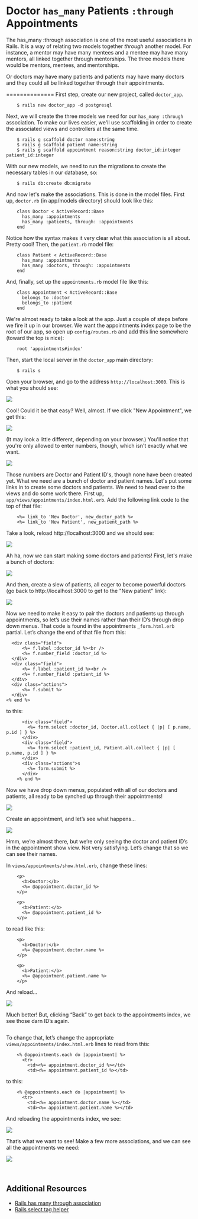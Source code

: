 Doctor `has_many` Patients `:through` Appointments
=========================================

The has_many :through association is one of the most useful associations in Rails. It is a way of relating two models together *through* another model. For instance, a mentor may have many mentees and a mentee may have many mentors, all linked together through mentorships. The three models there would be mentors, mentees, and mentorships. 

Or doctors may have many patients and patients may have many doctors and they could all be linked together through their appointments. 

==============
First step, create our new project, called `doctor_app`.

        $ rails new doctor_app -d postgresql

Next, we will create the three models we need for our `has_many :through` association. To make our lives easier, we'll use scaffolding in order to create the associated views and controllers at the same time.

        $ rails g scaffold doctor name:string
        $ rails g scaffold patient name:string
        $ rails g scaffold appointment reason:string doctor_id:integer patient_id:integer
        
With our new models, we need to run the migrations to create the necessary tables in our database, so:

        $ rails db:create db:migrate
        
And now let's make the associations. This is done in the model files. First up, `doctor.rb` (in app/models directory) should look like this:

        class Doctor < ActiveRecord::Base
          has_many :appointments
          has_many :patients, through: :appointments
        end
        
Notice how the syntax makes it very clear what this association is all about. Pretty cool! Then, the `patient.rb` model file:

        class Patient < ActiveRecord::Base
          has_many :appointments
          has_many :doctors, through: :appointments
        end
				
And, finally, set up the `appointments.rb` model file like this:

        class Appointment < ActiveRecord::Base
          belongs_to :doctor
          belongs_to :patient
        end

We're almost ready to take a look at the app. Just a couple of steps before we fire it up in our browser. We want the appointments index page to be the root of our app, so open up `config/routes.rb` and add this line somewhere (toward the top is nice):

        root 'appointments#index'
        
Then, start the local server in the `doctor_app` main directory:

        $ rails s
        
Open your browser, and go to the address `http://localhost:3000`. This is what you should see:

![](https://i.imgur.com/gRL7fs0.png)

Cool! Could it be that easy? Well, almost. If we click "New Appointment", we get this:

![](https://i.imgur.com/sgQ8N9X.png)

(It may look a little different, depending on your browser.) You'll notice that you're only allowed to enter numbers, though, which isn't exactly what we want.

![](https://i.imgur.com/S2LuKRX.png)

Those numbers are Doctor and Patient ID's, though none have been created yet. What we need are a bunch of doctor and patient names. Let's put some links in to create some doctors and patients. We need to head over to the views and do some work there. First up, `app/views/appointments/index.html.erb`. Add the following link code to the top of that file:

        <%= link_to 'New Doctor', new_doctor_path %>
        <%= link_to 'New Patient', new_patient_path %>
        
Take a look, reload http://localhost:3000 and we should see:

![](https://i.imgur.com/hkG4B26.png)

Ah ha, now we can start making some doctors and patients! First, let's make a bunch of doctors:

![](https://i.imgur.com/yGivKbM.png)

And then, create a slew of patients, all eager to become powerful doctors (go back to http://localhost:3000 to get to the "New patient" link):

![](https://i.imgur.com/5okFaTj.png)

Now we need to make it easy to pair the doctors and patients up through appointments, so let’s use their names rather than their ID’s through drop down menus. That code is found in the appointments `_form.html.erb` partial. Let’s change the end of that file from this:

      <div class="field">
    	  <%= f.label :doctor_id %><br />
    	  <%= f.number_field :doctor_id %>
      </div>
      <div class="field">
    	  <%= f.label :patient_id %><br />
    	  <%= f.number_field :patient_id %>
      </div>
      <div class="actions">
    	  <%= f.submit %>
      </div>
    <% end %>

to this:

          <div class="field">
            <%= form.select :doctor_id, Doctor.all.collect { |p| [ p.name, p.id ] } %>
          </div>
          <div class="field">
            <%= form.select :patient_id, Patient.all.collect { |p| [ p.name, p.id ] } %>
          </div>
          <div class="actions">s
            <%= form.submit %>
          </div>
        <% end %>
        
Now we have drop down menus, populated with all of our doctors and patients, all ready to be synched up through their appointments!

![](https://i.imgur.com/j1H1vQN.png)

Create an appointment, and let’s see what happens…

![](https://i.imgur.com/j1H1vQN.png)

Hmm, we’re almost there, but we’re only seeing the doctor and patient ID’s in the appointment show view. Not very satisfying. Let’s change that so we can see their names.

In `views/appointments/show.html.erb`, change these lines:

        <p>
          <b>Doctor:</b>
          <%= @appointment.doctor_id %>
        </p>
        
        <p>
          <b>Patient:</b>
          <%= @appointment.patient_id %>
        </p>

to read like this:

        <p>
          <b>Doctor:</b>
          <%= @appointment.doctor.name %>
        </p>
        
        <p>
          <b>Patient:</b>
          <%= @appointment.patient.name %>
        </p>

And reload…

![](https://i.imgur.com/5OuIJar.png)

Much better! But, clicking “Back” to get back to the appointments index, we see those darn ID’s again.

![]()

To change that, let’s change the appropriate `views/appointments/index.html.erb` lines to read from this:

        <% @appointments.each do |appointment| %>
          <tr>
        	<td><%= appointment.doctor_id %></td>
        	<td><%= appointment.patient_id %></td>

to this:

        <% @appointments.each do |appointment| %>
          <tr>
        	<td><%= appointment.doctor.name %></td>
        	<td><%= appointment.patient.name %></td>

And reloading the appointments index, we see:

![](https://i.imgur.com/QTNb5IJ.png)

That’s what we want to see! Make a few more associations, and we can see all the appointments we need:

![](https://i.imgur.com/QTNb5IJ.png)

<br>

## Additional Resources

- [Rails has many through association](https://guides.rubyonrails.org/association_basics.html#the-has-many-through-association)
- [Rails select tag helper](https://apidock.com/rails/ActionView/Helpers/FormTagHelper/select_tag)
